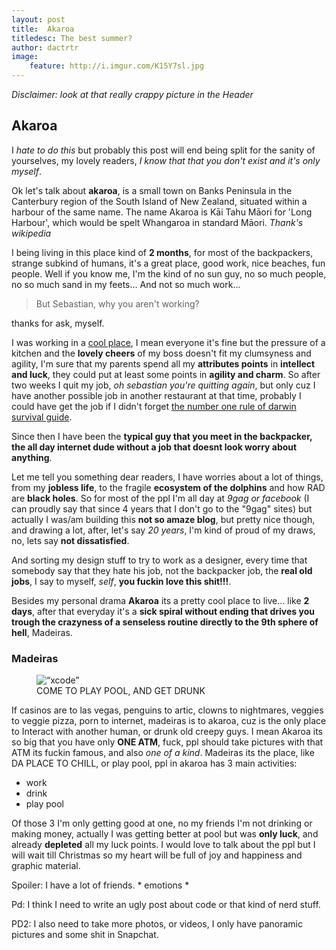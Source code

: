 ```yaml
---
layout: post
title:  Akaroa
titledesc: The best summer?
author: dactrtr
image:
    feature: http://i.imgur.com/K15Y7sl.jpg
---
```

 *Disclaimer: look at that really crappy picture in the Header*
## Akaroa
I *hate to do this* but probably this post will end being split for the sanity of yourselves, my lovely readers, *I know that that you don't exist and it's only myself*.

Ok let's talk about **akaroa**, is a small town on Banks Peninsula in the Canterbury region of the South Island of New Zealand, situated within a harbour of the same name. The name Akaroa is Kāi Tahu Māori for 'Long Harbour', which would be spelt Whangaroa in standard Māori. *Thank's wikipedia*

I being living in this place kind of **2 months**, for most of the backpackers, strange subkind of humans, it's a great place, good work, nice beaches, fun people. Well if you know me, I'm the kind of no sun guy, no so much people, no so much sand in my feets... And not so much work...

>But Sebastian, why you aren't working? 

thanks for ask, myself.

I was working in a [cool place](https://www.instagram.com/p/9Rg749PT2q/), I mean everyone it's fine but the pressure of a kitchen and the **lovely cheers** of my boss doesn't fit my clumsyness and agility, I'm sure that my parents spend all my **attributes points** in **intellect and luck**, they could put at least some points in **agility and charm**. So after two weeks I quit my job, *oh sebastian you're quitting again*, but only cuz I have another possible job in another restaurant at that time, probably I could have get the job if I didn't forget [the number one rule of darwin survival guide](https://www.instagram.com/p/95xsJGPT0A/?taken-by=dactrtrs).

Since then I have been the **typical guy that you meet in the backpacker, the all day internet dude without a job that doesnt look worry about anything**.

Let me tell you something dear readers, I have worries about a lot of things, from my **jobless life**, to the fragile **ecosystem of the dolphins** and how RAD are **black holes**. So for most of the ppl I'm all day at *9gag or facebook* (I can proudly say that since 4 years that I don't go to the "9gag" sites) but actually I was/am building this **not so amaze blog**, but pretty nice though, and drawing a lot, after, let's say *20 years*, I'm kind of proud of my draws, no, lets say **not dissatisfied**. 

And sorting my design stuff to try to work as a designer, every time that somebody say that they hate his job, not the backpacker job, the **real old jobs**, I say to myself, *self*, **you fuckin love this shit!!!**.

Besides my personal drama **Akaroa** its a pretty cool place to live... like **2 days**, after that everyday it's a **sick spiral without ending that drives you trough the crazyness of a senseless routine directly to the 9th sphere of hell**, Madeiras.

### Madeiras

 <figure class="figimg">
   <img src="http://www.akaroa.com/sites/default/files/2014-05-27%2015.06.31.jpg" alt=“xcode”>
<figcaption>
COME TO PLAY POOL, AND GET DRUNK
</figcaption>
</figure>

If casinos are to las vegas, penguins to artic, clowns to nightmares, veggies to veggie pizza, porn to internet, madeiras is to akaroa, cuz is the only place to Interact with another human, or drunk old creepy guys. I mean Akaroa its so big that you have only **ONE ATM**, fuck, ppl should take pictures with that ATM its fuckin famous, and also *one of a kind*. 
Madeiras its the place, like DA PLACE TO CHILL, or play pool, ppl in akaroa has 3 main activities:

- work
- drink
- play pool

Of those 3 I'm only getting good at one, no my friends I'm not drinking or making money, actually I was getting better at pool but was **only luck**, and already **depleted** all my luck points.
I would love to talk about the ppl but I will wait till Christmas so my heart will be full of joy and happiness and graphic material.

Spoiler: I have a lot of friends. * emotions * 

Pd: I think I need to write an ugly post about code or that kind of nerd stuff.

PD2: I also need to take more photos, or videos, I only have panoramic pictures and some shit in Snapchat.
 
